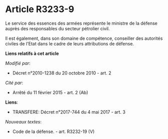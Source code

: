 # Article R3233-9

Le service des essences des armées représente le ministre de la défense auprès des responsables du secteur pétrolier civil. 

Il est également, dans son domaine de compétence, conseiller des autorités civiles de l'Etat dans le cadre de leurs
attributions de défense.

**Liens relatifs à cet article**

_Modifié par_:

  - Décret n°2010-1238 du 20 octobre 2010 - art. 2

_Cité par_:

  - Arrêté du 11 février 2015 - art. 2 (Ab)

**Liens**:

  - TRANSFERE: Décret n°2017-744 du 4 mai 2017 - art. 3

_Nouveaux textes_:

  - Code de la défense. - art. R3232-19 (V)
